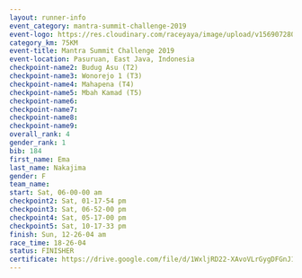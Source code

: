 ```yaml
---
layout: runner-info 
event_category: mantra-summit-challenge-2019 
event-logo: https://res.cloudinary.com/raceyaya/image/upload/v1569072809/logo/mantra-image_segrbx.jpg
category_km: 75KM 
event-title: Mantra Summit Challenge 2019 
event-location: Pasuruan, East Java, Indonesia 
checkpoint-name2: Budug Asu (T2) 
checkpoint-name3: Wonorejo 1 (T3) 
checkpoint-name4: Mahapena (T4) 
checkpoint-name5: Mbah Kamad (T5) 
checkpoint-name6: 
checkpoint-name7: 
checkpoint-name8: 
checkpoint-name9: 
overall_rank: 4
gender_rank: 1
bib: 184
first_name: Ema
last_name: Nakajima
gender: F
team_name: 
start: Sat, 06-00-00 am
checkpoint2: Sat, 01-17-54 pm
checkpoint3: Sat, 06-52-00 pm
checkpoint4: Sat, 05-17-00 pm
checkpoint5: Sat, 10-17-33 pm
finish: Sun, 12-26-04 am
race_time: 18-26-04
status: FINISHER
certificate: https://drive.google.com/file/d/1WxljRD22-XAvoVLrGygDFGnJ1Dnbt6PF/view?usp=sharing
---
```

